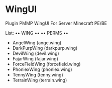 # WingUI
Plugin PMMP WingUI For Server Minecraft PE/BE

List:
•• WING ••  •• PERMS ••
- AngelWing (ange.wing)
- DarkPurpWing (darkpurp.wing)
- DevilWing (devil.wing)
- FajarWing (fajar.wing)
- ForceFieldWing (forcefield.wing)
- PhoniexWing (phoniex.wing)
- TennyWing (tenny.wing)
- TerrainWing (terrain.wing)

